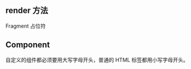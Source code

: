 ## render 方法


Fragment 占位符






## Component 

自定义的组件都必须要用大写字母开头，普通的 HTML 标签都用小写字母开头。













